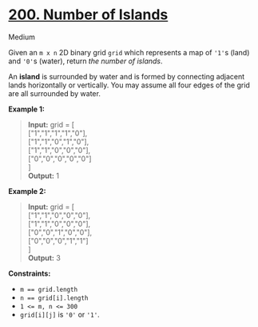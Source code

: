 # [200\. Number of Islands](https://leetcode.com/problems/number-of-islands/)

Medium

Given an `m x n` 2D binary grid `grid` which represents a map of `'1'`s (land) and `'0'`s (water), return _the number of islands_.

An **island** is surrounded by water and is formed by connecting adjacent lands horizontally or vertically. You may assume all four edges of the grid are all surrounded by water.

**Example 1:**

> **Input:** grid = \[  
>  \["1","1","1","1","0"\],  
>  \["1","1","0","1","0"\],  
>  \["1","1","0","0","0"\],  
>  \["0","0","0","0","0"\]  
> \]  
> **Output:** 1

**Example 2:**

> **Input:** grid = \[  
>  \["1","1","0","0","0"\],  
>  \["1","1","0","0","0"\],  
>  \["0","0","1","0","0"\],  
>  \["0","0","0","1","1"\]  
> \]  
> **Output:** 3

**Constraints:**

- `m == grid.length`
- `n == grid[i].length`
- `1 <= m, n <= 300`
- `grid[i][j]` is `'0'` or `'1'`.
